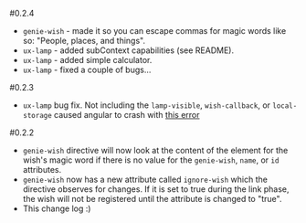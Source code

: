 #0.2.4

 - `genie-wish` - made it so you can escape commas for magic words like so: "People\, places\, and things".
 - `ux-lamp` - added subContext capabilities (see README).
 - `ux-lamp` - added simple calculator.
 - `ux-lamp` - fixed a couple of bugs...

#0.2.3

 - `ux-lamp` bug fix. Not including the `lamp-visible`, `wish-callback`,
 or `local-storage` caused angular to crash with [this error](http://docs.angularjs.org/error/$compile:nonassign?p0=undefined&p1=uxLamp)

#0.2.2

 - `genie-wish` directive will now look at the content of the element
 for the wish's magic word if there is no value for the `genie-wish`,
 `name`, or `id` attributes.
 - `genie-wish` now has a new attribute called `ignore-wish` which
 the directive observes for changes. If it is set to true during the
 link phase, the wish will not be registered until the attribute is
 changed to "true".
 - This change log :)